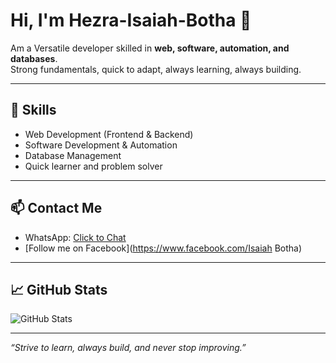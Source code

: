 
<!--
**Isaiah-gitcreator/Isaiah-gitcreator** is a ✨ _special_ ✨ repository because its `README.md` (this file) appears on your GitHub profile.

Here are some ideas to get you started:

- 🔭 I’m currently working on ...
- 🌱 I’m currently learning ...
- 👯 I’m looking to collaborate on ...
- 🤔 I’m looking for help with ...
- 💬 Ask me about ...
- 📫 How to reach me: ...
- 😄 Pronouns: ...
- ⚡ Fun fact: ...
-->
# Hi, I'm Hezra-Isaiah-Botha 👋

Am a Versatile developer skilled in **web, software, automation, and databases**.  
Strong fundamentals, quick to adapt, always learning, always building.

---

## 🔧 Skills
- Web Development (Frontend & Backend)
- Software Development & Automation
- Database Management
- Quick learner and problem solver

---

## 📫 Contact Me
- WhatsApp: [Click to Chat](https://wa.me/+260975430928)
- [Follow me on Facebook](https://www.facebook.com/Isaiah Botha)

---

## 📈 GitHub Stats
![GitHub Stats](https://github-readme-stats.vercel.app/api?username=Isaiah-gitcreator&show_icons=true&theme=radical)

---

*“Strive to learn, always build, and never stop improving.”*
